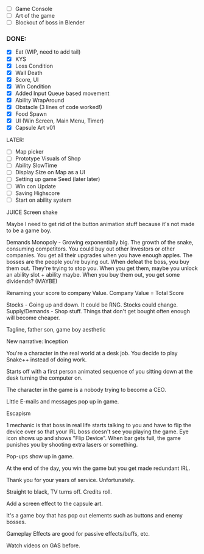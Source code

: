 - [ ] Game Console
- [ ] Art of the game
- [ ] Blockout of boss in Blender

### DONE:
- [x] Eat (WIP, need to add tail)
- [x] KYS
- [x] Loss Condition
- [x] Wall Death
- [x] Score, UI
- [x] Win Condition
- [x] Added Input Queue based movement
- [x] Ability WrapAround
- [x] Obstacle (3 lines of code worked!)
- [x] Food Spawn
- [x] UI (Win Screen, Main Menu, Timer)
- [x] Capsule Art v01

LATER:
- [ ] Map picker
- [ ] Prototype Visuals of Shop
- [ ] Ability SlowTime
- [ ] Display Size on Map as a UI 
- [ ] Setting up game Seed (later later)
- [ ] Win con Update
- [ ] Saving Highscore
- [ ] Start on ability system

JUICE
Screen shake

Maybe I need to get rid of the button animation stuff because it's not made to be a game boy.

Demands
Monopoly - Growing exponentially big. The growth of the snake, consuming competitors.
You could buy out other Investors or other companies. You get all their upgrades when you have enough apples. The bosses are the people you're buying out. When defeat the boss, you buy them out. They're trying to stop you. 
When you get them, maybe you unlock an ability slot + ability maybe. When you buy them out, you get some dividends? (MAYBE)

Renaming your score to company Value. Company Value = Total Score

Stocks - Going up and down. It could be RNG. Stocks could change.
Supply/Demands - Shop stuff. Things that don't get bought often enough will become cheaper.



Tagline, father son, game boy aesthetic


New narrative:
Inception

You're a character in the real world at a desk job.
You decide to play Snake++ instead of doing work.

Starts off with a first person animated sequence of you sitting down at the desk turning the computer on.

The character in the game is a nobody trying to become a CEO.

Little E-mails and messages pop up in game.

Escapism

1 mechanic is that boss in real life starts talking to you and have to flip the device over so that your IRL boss doesn't see you playing the game. Eye icon shows up and shows "Flip Device". When bar gets full, the game punishes you by shooting extra lasers or something.

Pop-ups show up in game.

At the end of the day, you win the game but you get made redundant IRL.

Thank you for your years of service. Unfortunately.

Straight to black, TV turns off. Credits roll.

Add a screen effect to the capsule art.

It's a game boy that has pop out elements such as buttons and enemy bosses.

Gameplay Effects are good for passive effects/buffs, etc.

Watch videos on GAS before. 












